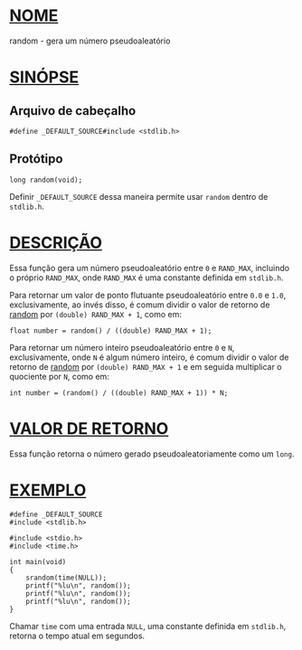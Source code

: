 # [NOME](#nome)

random - gera um número pseudoaleatório

# [SINÓPSE](#sinopse)

## Arquivo de cabeçalho

    #define _DEFAULT_SOURCE#include <stdlib.h>

## Protótipo

    long random(void);

Definir `_DEFAULT_SOURCE` dessa maneira permite usar `random` dentro de `stdlib.h`.

# [DESCRIÇÃO](#descrição)

Essa função gera um número pseudoaleatório entre `0` e `RAND_MAX`, incluindo o próprio `RAND_MAX`, onde `RAND_MAX` é uma constante definida em `stdlib.h`.

Para retornar um valor de ponto flutuante pseudoaleatório entre `0.0` e `1.0`, exclusivamente, ao invés disso, é comum dividir o valor de retorno de [random](random) por `(double) RAND_MAX + 1`, como em:

    float number = random() / ((double) RAND_MAX + 1);

Para retornar um número inteiro pseudoaleatório entre `0` e `N`, exclusivamente, onde `N` é algum número inteiro, é comum dividir o valor de retorno de [random](random) por `(double) RAND_MAX + 1` e em seguida multiplicar o quociente por `N`, como em:

    int number = (random() / ((double) RAND_MAX + 1)) * N;

# [VALOR DE RETORNO](#valor-de-retorno)

Essa função retorna o número gerado pseudoaleatoriamente como um `long`.

# [EXEMPLO](#exemplo)

    #define _DEFAULT_SOURCE
    #include <stdlib.h>

    #include <stdio.h>
    #include <time.h>

    int main(void)
    {
        srandom(time(NULL));
        printf("%lu\n", random());
        printf("%lu\n", random());
        printf("%lu\n", random());
    }

Chamar `time` com uma entrada `NULL`, uma constante definida em `stdlib.h`, retorna o tempo atual em segundos.